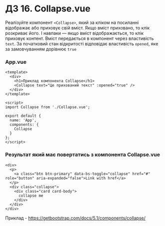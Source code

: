 # ДЗ 16. Collapse.vue

Реалізуйте компонент ```<Collapse>```, який за кліком на посиланні відображає або приховує свій вміст. Якщо вміст приховано, то клік розкриває його. І навпаки — якщо вміст відображається, то клік приховує контент. Вміст передається в компонент через властивість ```text```. За початковий стан відкритості відповідає властивість ```opened```, яке за замовчуванням дорівнює ```true```

### App.vue

```
<template>
  <div>
    <h1>Приклад компонента Collapse</h1>
    <Collapse text="Це прихований текст" :opened="true" />
  </div>
</template>

<script>
import Collapse from './Collapse.vue';

export default {
  name: 'App',
  components: {
    Collapse
  }
};
</script>
```

### Результат який має повертатись з компонента Collapse.vue

```
<div>
  <p>
    <a class="btn btn-primary" data-bs-toggle="collapse" href="#" role="button" aria-expanded="false">Link with href</a>
  </p>
  <div class="collapse">
    <div class="card card-body">
      collapse me
    </div>
  </div>
</div>
```
Приклад - https://getbootstrap.com/docs/5.1/components/collapse/